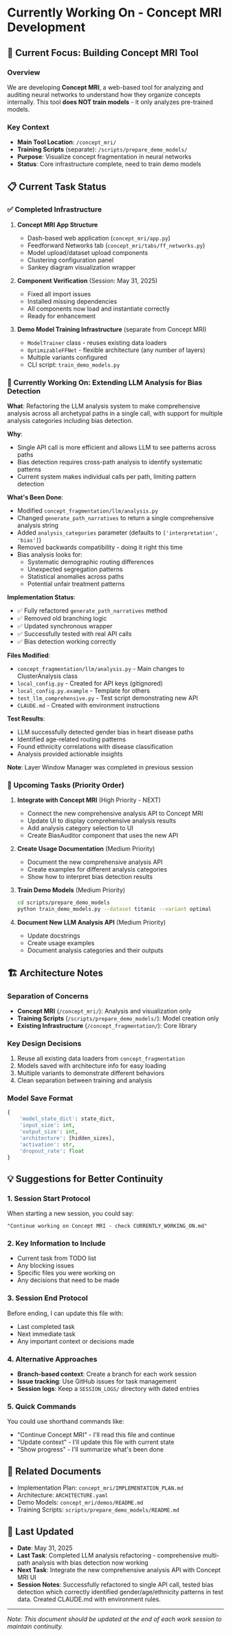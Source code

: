 # Currently Working On - Concept MRI Development

## 🎯 Current Focus: Building Concept MRI Tool

### Overview
We are developing **Concept MRI**, a web-based tool for analyzing and auditing neural networks to understand how they organize concepts internally. This tool **does NOT train models** - it only analyzes pre-trained models.

### Key Context
- **Main Tool Location**: `/concept_mri/`
- **Training Scripts** (separate): `/scripts/prepare_demo_models/`
- **Purpose**: Visualize concept fragmentation in neural networks
- **Status**: Core infrastructure complete, need to train demo models

## 📋 Current Task Status

### ✅ Completed Infrastructure
1. **Concept MRI App Structure**
   - Dash-based web application (`concept_mri/app.py`)
   - Feedforward Networks tab (`concept_mri/tabs/ff_networks.py`)
   - Model upload/dataset upload components
   - Clustering configuration panel
   - Sankey diagram visualization wrapper

2. **Component Verification** (Session: May 31, 2025)
   - Fixed all import issues
   - Installed missing dependencies
   - All components now load and instantiate correctly
   - Ready for enhancement

3. **Demo Model Training Infrastructure** (separate from Concept MRI)
   - `ModelTrainer` class - reuses existing data loaders
   - `OptimizableFFNet` - flexible architecture (any number of layers)
   - Multiple variants configured
   - CLI script: `train_demo_models.py`

### 🔧 Currently Working On: Extending LLM Analysis for Bias Detection

**What**: Refactoring the LLM analysis system to make comprehensive analysis across all archetypal paths in a single call, with support for multiple analysis categories including bias detection.

**Why**: 
- Single API call is more efficient and allows LLM to see patterns across paths
- Bias detection requires cross-path analysis to identify systematic patterns
- Current system makes individual calls per path, limiting pattern detection

**What's Been Done**:
- Modified `concept_fragmentation/llm/analysis.py`
- Changed `generate_path_narratives` to return a single comprehensive analysis string
- Added `analysis_categories` parameter (defaults to `['interpretation', 'bias']`)
- Removed backwards compatibility - doing it right this time
- Bias analysis looks for:
  - Systematic demographic routing differences
  - Unexpected segregation patterns  
  - Statistical anomalies across paths
  - Potential unfair treatment patterns

**Implementation Status**:
- ✅ Fully refactored `generate_path_narratives` method
- ✅ Removed old branching logic
- ✅ Updated synchronous wrapper
- ✅ Successfully tested with real API calls
- ✅ Bias detection working correctly

**Files Modified**:
- `concept_fragmentation/llm/analysis.py` - Main changes to ClusterAnalysis class
- `local_config.py` - Created for API keys (gitignored)
- `local_config.py.example` - Template for others
- `test_llm_comprehensive.py` - Test script demonstrating new API
- `CLAUDE.md` - Created with environment instructions

**Test Results**:
- LLM successfully detected gender bias in heart disease paths
- Identified age-related routing patterns
- Found ethnicity correlations with disease classification
- Analysis provided actionable insights

**Note**: Layer Window Manager was completed in previous session

### 🚧 Upcoming Tasks (Priority Order)

1. **Integrate with Concept MRI** (High Priority - NEXT)
   - Connect the new comprehensive analysis API to Concept MRI
   - Update UI to display comprehensive analysis results
   - Add analysis category selection to UI
   - Create BiasAuditor component that uses the new API

2. **Create Usage Documentation** (Medium Priority)
   - Document the new comprehensive analysis API
   - Create examples for different analysis categories
   - Show how to interpret bias detection results

3. **Train Demo Models** (Medium Priority)
   ```bash
   cd scripts/prepare_demo_models
   python train_demo_models.py --dataset titanic --variant optimal
   ```

4. **Document New LLM Analysis API** (Medium Priority)
   - Update docstrings
   - Create usage examples
   - Document analysis categories and their outputs

## 🏗️ Architecture Notes

### Separation of Concerns
- **Concept MRI** (`/concept_mri/`): Analysis and visualization only
- **Training Scripts** (`/scripts/prepare_demo_models/`): Model creation only
- **Existing Infrastructure** (`/concept_fragmentation/`): Core library

### Key Design Decisions
1. Reuse all existing data loaders from `concept_fragmentation`
2. Models saved with architecture info for easy loading
3. Multiple variants to demonstrate different behaviors
4. Clean separation between training and analysis

### Model Save Format
```python
{
    'model_state_dict': state_dict,
    'input_size': int,
    'output_size': int,
    'architecture': [hidden_sizes],
    'activation': str,
    'dropout_rate': float
}
```

## 💡 Suggestions for Better Continuity

### 1. **Session Start Protocol**
When starting a new session, you could say:
```
"Continue working on Concept MRI - check CURRENTLY_WORKING_ON.md"
```

### 2. **Key Information to Include**
- Current task from TODO list
- Any blocking issues
- Specific files you were working on
- Any decisions that need to be made

### 3. **Session End Protocol**
Before ending, I can update this file with:
- Last completed task
- Next immediate task
- Any important context or decisions made

### 4. **Alternative Approaches**
- **Branch-based context**: Create a branch for each work session
- **Issue tracking**: Use GitHub issues for task management
- **Session logs**: Keep a `SESSION_LOGS/` directory with dated entries

### 5. **Quick Commands**
You could use shorthand commands like:
- "Continue Concept MRI" - I'll read this file and continue
- "Update context" - I'll update this file with current state
- "Show progress" - I'll summarize what's been done

## 🔗 Related Documents
- Implementation Plan: `concept_mri/IMPLEMENTATION_PLAN.md`
- Architecture: `ARCHITECTURE.yaml`
- Demo Models: `concept_mri/demos/README.md`
- Training Scripts: `scripts/prepare_demo_models/README.md`

## 📝 Last Updated
- **Date**: May 31, 2025
- **Last Task**: Completed LLM analysis refactoring - comprehensive multi-path analysis with bias detection now working
- **Next Task**: Integrate the new comprehensive analysis API with Concept MRI UI
- **Session Notes**: Successfully refactored to single API call, tested bias detection which correctly identified gender/age/ethnicity patterns in test data. Created CLAUDE.md with environment rules.

---

*Note: This document should be updated at the end of each work session to maintain continuity.*